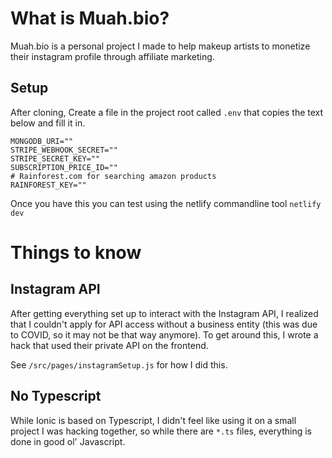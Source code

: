 # What is Muah.bio?

Muah.bio is a personal project I made to help makeup artists to monetize their instagram profile through affiliate marketing.

## Setup

After cloning, Create a file in the project root called `.env` that copies the text below and fill it in.

```
MONGODB_URI=""
STRIPE_WEBHOOK_SECRET=""
STRIPE_SECRET_KEY=""
SUBSCRIPTION_PRICE_ID=""
# Rainforest.com for searching amazon products
RAINFOREST_KEY=""
```

Once you have this you can test using the netlify commandline tool `netlify dev`

# Things to know

## Instagram API

After getting everything set up to interact with the Instagram API, I realized that I couldn't apply for API access without a business entity (this was due to COVID, so it may not be that way anymore). To get around this, I wrote a hack that used their private API on the frontend.

See `/src/pages/instagramSetup.js` for how I did this.

## No Typescript

While Ionic is based on Typescript, I didn't feel like using it on a small project I was hacking together, so while there are `*.ts` files, everything is done in good ol' Javascript.